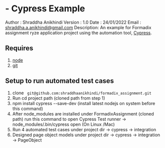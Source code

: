 # - Cypress Example

Author : Shraddha Anikhindi
Version : 1.0
Date   : 24/01/2022
Email  : shraddha.a.anikhindi@gmail.com
Description:
An example for Formadix assignment ryze application project using the automation tool, [Cypress](httpswww.cypress.io). 




## Requires
1. [node](httpsnodejs.orgen)
1. [git](httpsgit-scm.com)

## Setup to run automated test cases
1. clone ` git@github.com:shraddhaanikhindi/formadix_assignment.git`
2. Run cd project path (cloned path from step 1)
3. npm install cypress --save-dev (install latest nodejs on system before this command)
4. After node_modules are installed under FormadixAssignment (cloned path) run this command to open Cypress Test runner -> node_modules/.bin/cypress open (On Linux /Mac)
5. Run 4 automated test cases under project dir -> cypress -> integration 
6. Designed page object models under project dir -> cypress -> integration -> PageObject





